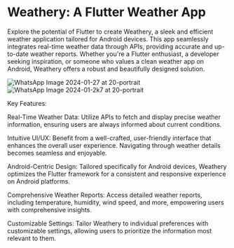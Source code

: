 # Weathery: A Flutter Weather App

Explore the potential of Flutter to create Weathery, a sleek and efficient weather application tailored for Android devices. This app seamlessly integrates real-time weather data through APIs, providing accurate and up-to-date weather reports. Whether you're a Flutter enthusiast, a developer seeking inspiration, or someone who values a clean weather app on Android, Weathery offers a robust and beautifully designed solution.

![WhatsApp Image 2024-01-27 at 20-portrait](https://github.com/Rohit10gt/Weathery/assets/122485591/51bbbadb-e966-486e-b6a8-f9cb043e42f9)
![WhatsApp Image 2024-01-2k7 at 20-portrait](https://github.com/Rohit10gt/Weathery/assets/122485591/2ec8090b-9b3e-400a-8320-2632d922698e)

Key Features:

Real-Time Weather Data: Utilize APIs to fetch and display precise weather information, ensuring users are always informed about current conditions.

Intuitive UI/UX: Benefit from a well-crafted, user-friendly interface that enhances the overall user experience. Navigating through weather details becomes seamless and enjoyable.

Android-Centric Design: Tailored specifically for Android devices, Weathery optimizes the Flutter framework for a consistent and responsive experience on Android platforms.

Comprehensive Weather Reports: Access detailed weather reports, including temperature, humidity, wind speed, and more, empowering users with comprehensive insights.

Customizable Settings: Tailor Weathery to individual preferences with customizable settings, allowing users to prioritize the information most relevant to them.

